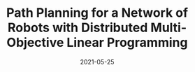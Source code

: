 ---
title: "Path Planning for a Network of Robots with Distributed Multi-Objective Linear Programming"
authors:
- Omanshu Thapliyal
- Inseok Hwang
date: "2021-05-25"

publication: "American Control Conference (ACC) 2021"

links:
    pdf: https://doi.org/10.23919/ACC50511.2021.9482869
    # code: https://github.com/hadisinaee/avicenna
    # slides: https://github.com/hadisinaee/avicenna
    # video: https://github.com/hadisinaee/avicenna
---